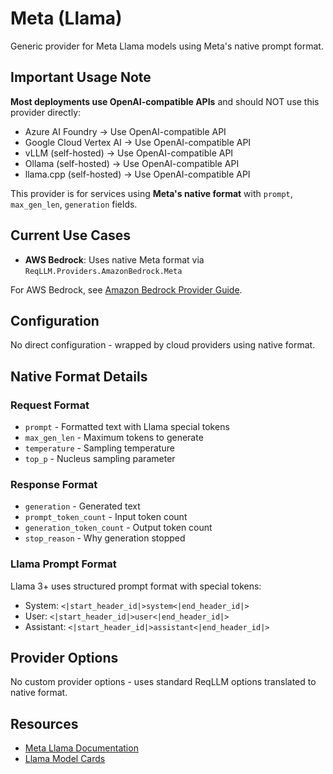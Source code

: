 # Meta (Llama)

Generic provider for Meta Llama models using Meta's native prompt format.

## Important Usage Note

**Most deployments use OpenAI-compatible APIs** and should NOT use this provider directly:

- Azure AI Foundry → Use OpenAI-compatible API
- Google Cloud Vertex AI → Use OpenAI-compatible API
- vLLM (self-hosted) → Use OpenAI-compatible API
- Ollama (self-hosted) → Use OpenAI-compatible API
- llama.cpp (self-hosted) → Use OpenAI-compatible API

This provider is for services using **Meta's native format** with `prompt`, `max_gen_len`, `generation` fields.

## Current Use Cases

- **AWS Bedrock**: Uses native Meta format via `ReqLLM.Providers.AmazonBedrock.Meta`

For AWS Bedrock, see [Amazon Bedrock Provider Guide](amazon_bedrock.md).

## Configuration

No direct configuration - wrapped by cloud providers using native format.

## Native Format Details

### Request Format
- `prompt` - Formatted text with Llama special tokens
- `max_gen_len` - Maximum tokens to generate
- `temperature` - Sampling temperature
- `top_p` - Nucleus sampling parameter

### Response Format
- `generation` - Generated text
- `prompt_token_count` - Input token count
- `generation_token_count` - Output token count
- `stop_reason` - Why generation stopped

### Llama Prompt Format

Llama 3+ uses structured prompt format with special tokens:
- System: `<|start_header_id|>system<|end_header_id|>`
- User: `<|start_header_id|>user<|end_header_id|>`
- Assistant: `<|start_header_id|>assistant<|end_header_id|>`

## Provider Options

No custom provider options - uses standard ReqLLM options translated to native format.

## Resources

- [Meta Llama Documentation](https://llama.meta.com/)
- [Llama Model Cards](https://github.com/meta-llama/llama-models)
